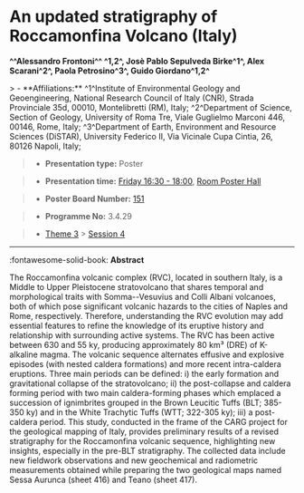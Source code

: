 # An updated stratigraphy of Roccamonfina Volcano (Italy)

**^^Alessandro Frontoni^^ ^1,2^, Josè Pablo Sepulveda Birke^1^, Alex Scarani^2^, Paola Petrosino^3^, Guido Giordano^1,2^**

<!-- more -->> - **Affiliations:** ^1^Institute of Environmental Geology and Geoengineering, National Research Council of Italy (CNR), Strada Provinciale 35d, 00010, Montelibretti (RM), Italy; ^2^Department of Science, Section of Geology, University of Roma Tre, Viale Guglielmo Marconi 446, 00146, Rome, Italy; ^3^Department of Earth, Environment and Resource Sciences (DiSTAR), University Federico II, Via Vicinale Cupa Cintia, 26, 80126 Napoli, Italy;

> - **Presentation type:** Poster

> - **Presentation time:** [Friday 16:30 - 18:00](../sessions_comparison.md#__tabbed_4_6), [Room Poster Hall](../maps_venue.md#__tabbed_1_1)

> - **Poster Board Number:** [151](../map_poster_boards.md#friday)

> - **Programme No:** 3.4.29

> - [Theme 3](../theme3.md) > [Session 4](../sessions/session-3-4.md)

--- 

:fontawesome-solid-book: **Abstract**

The Roccamonfina volcanic complex (RVC), located in southern Italy, is a Middle to Upper Pleistocene stratovolcano that shares temporal and morphological traits with Somma--Vesuvius and Colli Albani volcanoes, both of which pose significant volcanic hazards to the cities of Naples and Rome, respectively. Therefore, understanding the RVC evolution may add essential features to refine the knowledge of its eruptive history and relationship with surrounding active systems.
The RVC has been active between 630 and 55 ky, producing approximately 80 km³ (DRE) of K-alkaline magma. The volcanic sequence alternates effusive and explosive episodes (with nested caldera formations) and more recent intra-caldera eruptions. Three main periods can be defined: i) the early formation and gravitational collapse of the stratovolcano; ii) the post-collapse and caldera forming period with two main caldera-forming phases which emplaced a succession of ignimbrites grouped in the Brown Leucitic Tuffs (BLT; 385-350 ky) and in the White Trachytic Tuffs (WTT; 322-305 ky); iii) a post-caldera period.
This study, conducted in the frame of the CARG project for the geological mapping of Italy, provides preliminary results of a revised stratigraphy for the Roccamonfina volcanic sequence, highlighting new insights, especially in the pre-BLT stratigraphy. The collected data include new fieldwork observations and new geochemical and radiometric measurements obtained while preparing the two geological maps named Sessa Aurunca (sheet 416) and Teano (sheet 417).

